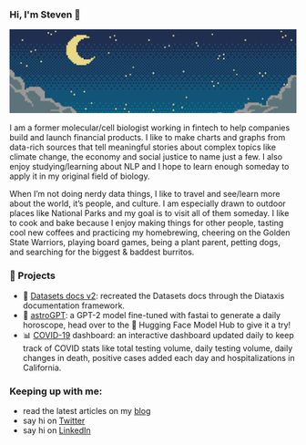 ### Hi, I'm Steven 👋

<p align='center'>
  <img src='https://raw.githubusercontent.com/stevhliu/stevhliu/master/pixel-night.jpeg'>
</p>

I am a former molecular/cell biologist working in fintech to help companies build and launch financial products. I like to make charts and graphs from data-rich sources that tell meaningful stories about complex topics like climate change, the economy and social justice to name just a few. I also enjoy studying/learning about NLP and I hope to learn enough someday to apply it in my original field of biology.

When I’m not doing nerdy data things, I like to travel and see/learn more about the world, it’s people, and culture. I am especially drawn to outdoor places like National Parks and my goal is to visit all of them someday. I like to cook and bake because I enjoy making things for other people, tasting cool new coffees and practicing my homebrewing, cheering on the Golden State Warriors, playing board games, being a plant parent, petting dogs, and searching for the biggest & baddest burritos.

### 📓 Projects
* 📖 [Datasets docs v2](https://github.com/stevhliu/datasets-docs_v2): recreated the Datasets docs through the Diataxis documentation framework.
* 🔮 [astroGPT](https://huggingface.co/stevhliu/astroGPT): a GPT-2 model fine-tuned with fastai to generate a daily horoscope, head over to the 🤗 Hugging Face Model Hub to give it a try!
* 📊 [COVID-19](https://stevhliu.github.io/ingolmo/altair/data%20vis/covid19/2020/04/05/covid19-in-ca.html) dashboard: an interactive dashboard updated daily to keep track of COVID stats like total testing volume, daily testing volume, daily changes in death, positive cases added each day and hospitalizations in California.

### Keeping up with me:
* read the latest articles on my [blog](https://stevhliu.github.io/ingolmo/) 
* say hi on [Twitter](https://twitter.com/stevhliu) 
* say hi on [LinkedIn](https://www.linkedin.com/in/stevhliu)

<!--
**stevhliu/stevhliu** is a ✨ _special_ ✨ repository because its `README.md` (this file) appears on your GitHub profile.

